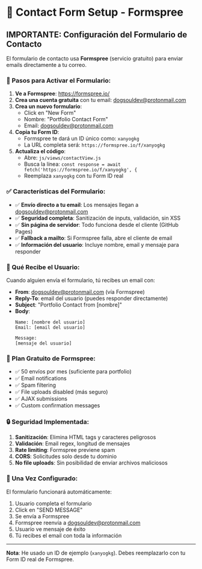 # 📧 Contact Form Setup - Formspree

## IMPORTANTE: Configuración del Formulario de Contacto

El formulario de contacto usa **Formspree** (servicio gratuito) para enviar emails directamente a tu correo.

### 🔧 Pasos para Activar el Formulario:

1. **Ve a Formspree**: https://formspree.io/
2. **Crea una cuenta gratuita** con tu email: dogsouldev@protonmail.com
3. **Crea un nuevo formulario**:
   - Click en "New Form"
   - Nombre: "Portfolio Contact Form"
   - Email: dogsouldev@protonmail.com
4. **Copia tu Form ID**:
   - Formspree te dará un ID único como: `xanyogkg`
   - La URL completa será: `https://formspree.io/f/xanyogkg`
5. **Actualiza el código**:
   - Abre: `js/views/contactView.js`
   - Busca la línea: `const response = await fetch('https://formspree.io/f/xanyogkg', {`
   - Reemplaza `xanyogkg` con tu Form ID real

### ✅ Características del Formulario:

- ✅ **Envío directo a tu email**: Los mensajes llegan a dogsouldev@protonmail.com
- ✅ **Seguridad completa**: Sanitización de inputs, validación, sin XSS
- ✅ **Sin página de servidor**: Todo funciona desde el cliente (GitHub Pages)
- ✅ **Fallback a mailto**: Si Formspree falla, abre el cliente de email
- ✅ **Información del usuario**: Incluye nombre, email y mensaje para responder

### 📨 Qué Recibe el Usuario:

Cuando alguien envía el formulario, tú recibes un email con:
- **From**: dogsouldev@protonmail.com (vía Formspree)
- **Reply-To**: email del usuario (puedes responder directamente)
- **Subject**: "Portfolio Contact from [nombre]"
- **Body**:
  ```
  Name: [nombre del usuario]
  Email: [email del usuario]
  
  Message:
  [mensaje del usuario]
  ```

### 🎁 Plan Gratuito de Formspree:

- ✅ 50 envíos por mes (suficiente para portfolio)
- ✅ Email notifications
- ✅ Spam filtering
- ✅ File uploads disabled (más seguro)
- ✅ AJAX submissions
- ✅ Custom confirmation messages

### 🔒 Seguridad Implementada:

1. **Sanitización**: Elimina HTML tags y caracteres peligrosos
2. **Validación**: Email regex, longitud de mensajes
3. **Rate limiting**: Formspree previene spam
4. **CORS**: Solicitudes solo desde tu dominio
5. **No file uploads**: Sin posibilidad de enviar archivos maliciosos

### 🚀 Una Vez Configurado:

El formulario funcionará automáticamente:
1. Usuario completa el formulario
2. Click en "SEND MESSAGE"
3. Se envía a Formspree
4. Formspree reenvía a dogsouldev@protonmail.com
5. Usuario ve mensaje de éxito
6. Tú recibes el email con toda la información

---

**Nota**: He usado un ID de ejemplo (`xanyogkg`). Debes reemplazarlo con tu Form ID real de Formspree.
